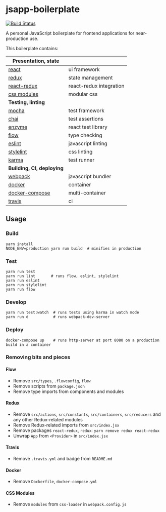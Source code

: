 # jsapp-boilerplate

[![Build Status](https://travis-ci.org/gyng/jsapp-boilerplate.svg?branch=master)](https://travis-ci.org/gyng/jsapp-boilerplate)

A personal JavaScript boilerplate for frontend applications for near-production use.

This boilerplate contains:

| **Presentation, state**                                                   |                         |
|---------------------------------------------------------------------------|-------------------------|
| [react](https://facebook.github.io/react/docs/hello-world.html)           | ui framework            |
| [redux](http://redux.js.org/)                                             | state management        |
| [react-redux](http://redux.js.org/docs/basics/UsageWithReact.html)        | react-redux integration |
| [css modules](https://github.com/css-modules/css-modules)                 | modular css             |
| **Testing, linting**                                                      |                         |
| [mocha](https://mochajs.org/#getting-started)                             | test framework          |
| [chai](http://chaijs.com/guide/styles/)                                   | test assertions         |
| [enzyme](http://airbnb.io/enzyme/index.html)                              | react test library      |
| [flow](https://flowtype.org/docs/getting-started.html)                    | type checking           |
| [eslint](http://eslint.org/docs/rules/)                                   | javascript linting      |
| [stylelint](https://stylelint.io/user-guide/)                             | css linting             |
| [karma](http://karma-runner.github.io/1.0/config/configuration-file.html) | test runner             |
| **Building, CI, deploying**                                               |                         |
| [webpack](https://webpack.js.org/concepts/)                               | javascript bundler      |
| [docker](https://docs.docker.com/engine/reference/builder/)               | container               |
| [docker-compose](https://docs.docker.com/compose/compose-file/)           | multi-container         |
| [travis](https://docs.travis-ci.com/user/customizing-the-build)           | ci                      |

## Usage

### Build

    yarn install
    NODE_ENV=production yarn run build  # minifies in production

### Test

    yarn run test
    yarn run lint       # runs flow, eslint, stylelint
    yarn run eslint
    yarn run stylelint
    yarn run flow

### Develop

    yarn run test:watch  # runs tests using karma in watch mode
    yarn run d           # runs webpack-dev-server

### Deploy

    docker-compose up    # runs http-server at port 8080 on a production build in a container

### Removing bits and pieces

#### Flow

* Remove `src/types`, `.flowconfig`, `flow`
* Remove scripts from `package.json`
* Remove type imports from components and modules

#### Redux

* Remove `src/actions`, `src/constants`, `src/containers`, `src/reducers` and any other Redux-related modules
* Remove Redux-related imports from `src/index.jsx`
* Remove packages `react-redux`, `redux`: `yarn remove redux react-redux`
* Unwrap `App` from `<Provider>` in `src/index.jsx`

#### Travis

* Remove `.travis.yml` and badge from `README.md`

#### Docker

* Remove `Dockerfile`, `docker-compose.yml`

#### CSS Modules

* Remove `modules` from `css-loader` in `webpack.config.js`

